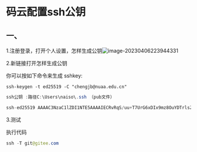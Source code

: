 # 码云配置ssh公钥

## 一、

1.注册登录，打开个人设置，怎样生成公钥![image-20230406223944331](D:\Notes\Typora\image-20230406223944331.png)

2.新链接打开怎样生成公钥

你可以按如下命令来生成 sshkey:

```
ssh-keygen -t ed25519 -C "chengjb@nuaa.edu.cn" 
```

```java
ssh公钥 :路径C:\Users\naiso\.ssh （pub文件）

ssh-ed25519 AAAAC3NzaC1lZDI1NTE5AAAAIECRvRqS/uu+T7UrG6xDIx9mz8OuYDTrlsZ6wdQXx9sE chengjb@nuaa.edu.cn

```



3.测试

执行代码

```java
ssh -T git@gitee.com
```

